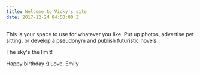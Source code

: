 ```yaml
---
title: Welcome to Vicky's site
date: 2017-12-24 04:50:00 Z
---
```


This is your space to use for whatever you like. Put up photos, advertise pet sitting, or develop a pseudonym and publish futuristic novels. 

The sky's the limit!

Happy birthday :) 
Love, 
Emily